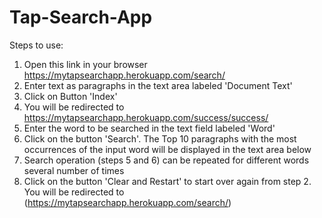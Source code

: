 # Tap-Search-App
Steps to use:
1. Open this link in your browser https://mytapsearchapp.herokuapp.com/search/
2. Enter text as paragraphs in the text area labeled 'Document Text'
3. Click on Button 'Index'
4. You will be redirected to https://mytapsearchapp.herokuapp.com/success/success/
5. Enter the word to be searched in the text field labeled 'Word'
6. Click on the button 'Search'. The Top 10 paragraphs with the most occurrences of the input word will be displayed
   in the text area below
7. Search operation (steps 5 and 6) can be repeated for different words several number of times
8. Click on the button 'Clear and Restart' to start over again from step 2. You will be redirected to (https://mytapsearchapp.herokuapp.com/search/) 
